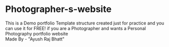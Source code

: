 # Photographer-s-website
This is a Demo portfolio Template structure created just for practice and you can use it for FREE! if you are a Photographer and wants a Personal Photography portfolio website
<br>
Made By - "Ayush Raj Bhatt"
